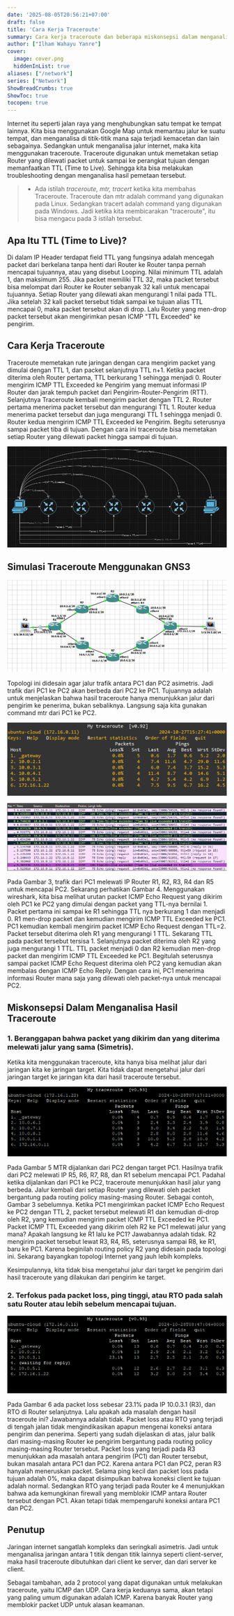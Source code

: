 ```yaml
---
date: '2025-08-05T20:56:21+07:00'
draft: false
title: 'Cara Kerja Traceroute'
summary: Cara kerja traceroute dan beberapa miskonsepsi dalam menganalisa hasil traceroute
author: ["Ilham Wahayu Yanre"]
cover:
  image: cover.png
  hiddenInList: true
aliases: ["/network"]
series: ["Network"]
ShowBreadCrumbs: true
ShowToc: true
tocopen: true
---
```


Internet itu seperti jalan raya yang menghubungkan satu tempat ke tempat lainnya. Kita bisa menggunakan Google Map untuk memantau jalur ke suatu tempat, dan menganalisa di titik-titik mana saja terjadi kemacetan dan lain sebagainya. Sedangkan untuk menganalisa jalur internet, maka kita menggunakan traceroute. Traceroute digunakan untuk memetakan setiap Router yang dilewati packet untuk sampai ke perangkat tujuan dengan memanfaatkan TTL (Time to Live). Sehingga kita bisa melakukan troubleshooting dengan menganalisa hasil pemetaan tersebut.

>- Ada istilah _traceroute, mtr, tracert_ ketika kita membahas Traceroute. Traceroute dan mtr adalah command yang digunakan pada Linux. Sedangkan tracert adalah command yang digunakan pada Windows. Jadi ketika kita membicarakan "traceroute", itu bisa mengacu pada 3 istilah tersebut.

## Apa Itu TTL (Time to Live)?

Di dalam IP Header terdapat field TTL yang fungsinya adalah mencegah packet dari berkelana tanpa henti dari Router ke Router tanpa pernah mencapai tujuannya, atau yang disebut Looping. Nilai minimum TTL adalah 1, dan maksimum 255. Jika packet memiliki TTL 32, maka packet tersebut bisa melompat dari Router ke Router sebanyak 32 kali untuk mencapai tujuannya. Setiap Router yang dilewati akan mengurangi 1 nilai pada TTL. Jika setelah 32 kali packet tersebut tidak sampai ke tujuan alias TTL mencapai 0, maka packet tersebut akan di drop. Lalu Router yang men-drop packet tersebut akan mengirimkan pesan ICMP "TTL Exceeded" ke pengirim.

## Cara Kerja Traceroute

Traceroute memetakan rute jaringan dengan cara mengirim packet yang dimulai dengan TTL 1, dan packet selanjutnya TTL n+1. Ketika packet diterima oleh Router pertama, TTL berkurang 1 sehingga menjadi 0. Router mengirim ICMP TTL Exceeded ke Pengirim yang memuat informasi IP Router dan jarak tempuh packet dari Pengirim-Router-Pengirim (RTT). Selanjutnya Traceroute kembali mengirim packet dengan TTL 2. Router pertama menerima packet tersebut dan mengurangi TTL 1. Router kedua menerima packet tersebut dan juga mengurangi TTL 1 sehingga menjadi 0. Router kedua mengirim ICMP TTL Exceeded ke Pengirim. Begitu seterusnya sampai packet tiba di tujuan. Dengan cara ini traceroute bisa memetakan setiap Router yang dilewati packet hingga sampai di tujuan.

[![Gambar 1. Cara Traceroute Menggunakan TTL](http-cara-kerja.png "Gambar 1. Cara Traceroute Menggunakan TTL")](http-cara-kerja.png)

## Simulasi Traceroute Menggunakan GNS3

[![Gambar 2. Topologi](http-topologi.png "Gambar 2. Topologi")](http-topologi.png)

Topologi ini didesain agar jalur trafik antara PC1 dan PC2 asimetris. Jadi trafik dari PC1 ke PC2 akan berbeda dari PC2 ke PC1. Tujuannya adalah untuk menjelaskan bahwa hasil traceroute hanya menunjukkan jalur dari pengirim ke penerima, bukan sebaliknya. Langsung saja kita gunakan command mtr dari PC1 ke PC2.

[![Gambar 3. Hasil Traceroute (MTR) PC1 ke PC2](http-pc1-pc2.png "Gambar 3. Hasil Traceroute (MTR) PC1 ke PC2")](http-pc1-pc2.png)

[![Gambar 4. Wireshark Saat Traceroute (MTR) PC1 ke PC2](http-wireshark.png "Gambar 4. Wireshark Saat Traceroute (MTR) PC1 ke PC2")](http-wireshark.png)

Pada Gambar 3, trafik dari PC1 melewati IP Router R1, R2, R3, R4 dan R5 untuk mencapai PC2. Sekarang perhatikan Gambar 4. Menggunakan wireshark, kita bisa melihat urutan packet ICMP Echo Request yang dikirim oleh PC1 ke PC2 yang dimulai dengan packet yang TTL-nya bernilai 1. Packet pertama ini sampai ke R1 sehingga TTL nya berkurang 1 dan menjadi 0. R1 men-drop packet dan kemudian mengirim ICMP TTL Exceeded ke PC1. PC1 kemudian kembali mengirim packet ICMP Echo Request dengan TTL=2. Packet tersebut diterima oleh R1 yang mengurangi 1 TTL. Sekarang TTL pada packet tersebut tersisa 1. Selanjutnya packet diterima oleh R2 yang juga mengurangi 1 TTL. TTL packet menjadi 0 dan R2 kemudian men-drop packet dan mengirim ICMP TTL Exceeded ke PC1. Begitulah seterusnya sampai packet ICMP Echo Request diterima oleh PC2 yang kemudian akan membalas dengan ICMP Echo Reply. Dengan cara ini, PC1 menerima informasi Router mana saja yang dilewati oleh packet-nya untuk mencapai PC2.

## Miskonsepsi Dalam Menganalisa Hasil Traceroute

### 1. Beranggapan bahwa packet yang dikirim dan yang diterima melewati jalur yang sama (Simetris).

Ketika kita menggunakan traceroute, kita hanya bisa melihat jalur dari jaringan kita ke jaringan target. Kita tidak dapat mengetahui jalur dari jaringan target ke jaringan kita dari hasil traceroute tersebut.

[![Gambar 5. Hasil Traceroute (MTR) PC2 ke PC1](http-pc2-pc1.png "Gambar 5. Hasil Traceroute (MTR) PC2 ke PC1")](http-pc2-pc1.png)

Pada Gambar 5 MTR dijalankan dari PC2 dengan target PC1. Hasilnya trafik dari PC2 melewati IP R5, R6, R7, R8, dan R1 sebelum mencapai PC1. Padahal ketika dijalankan dari PC1 ke PC2,  traceroute menunjukkan hasil jalur yang berbeda. Jalur kembali dari setiap Router yang dilewati oleh packet bergantung pada routing policy masing-masing Router. Sebagai contoh, Gambar 3 sebelumnya. Ketika PC1 mengirimkan packet ICMP Echo Request ke PC2 dengan TTL 2, packet tersebut melewati R1 dan kemudian di-drop oleh R2, yang kemudian mengirim packet ICMP TTL Exceeded ke PC1. Packet ICMP TTL Exceeded yang dikirim oleh R2 ke PC1 melewati jalur yang mana? Apakah langsung ke R1 lalu ke PC1? Jawabannya adalah tidak. R2 mengirim packet tersebut lewat R3, R4, R5, seterusnya sampai R8, ke R1, baru ke PC1. Karena beginilah routing policy R2 yang didesain pada topologi ini. Sekarang bayangkan topologi Internet yang jauh lebih kompleks.

Kesimpulannya, kita tidak bisa mengetahui jalur dari target ke pengirim dari hasil traceroute yang dilakukan dari pengirim ke target.

### 2. Terfokus pada packet loss, ping tinggi, atau RTO pada salah satu Router atau lebih sebelum mencapai tujuan.

[![Gambar 6. Packet Loss dan RTO Sebelum Mencapai Tujuan](http-pl_rto.png "Gambar 6. Packet Loss dan RTO Sebelum Mencapai Tujuan")](http-pl_rto.png)

Pada Gambar 6 ada packet loss sebesar 23.1% pada IP 10.0.3.1 (R3), dan RTO di Router selanjutnya. Lalu apakah ada masalah dengan hasil traceroute ini? Jawabannya adalah tidak. Packet loss atau RTO yang terjadi di tengah jalan tidak mengindikasikan apapun mengenai koneksi antara pengirim dan penerima. Seperti yang sudah dijelaskan di atas, jalur balik dari masing-masing Router ke pengirim bergantung pada routing policy masing-masing Router tersebut. Packet loss yang terjadi pada R3 menunjukkan ada masalah antara pengirim (PC1) dan Router tersebut, bukan masalah antara PC1 dan PC2. Karena antara PC1 dan PC2, peran R3 hanyalah meneruskan packet. Selama ping kecil dan packet loss pada tujuan adalah 0%, maka dapat disimpulkan bahwa koneksi client ke tujuan adalah normal. Sedangkan RTO yang terjadi pada Router ke 4 menunjukkan bahwa ada kemungkinan firewall yang memblokir ICMP antara Router tersebut dengan PC1. Akan tetapi tidak mempengaruhi koneksi antara PC1 dan PC2.

## Penutup

Jaringan internet sangatlah kompleks dan seringkali asimetris. Jadi untuk menganalisa jaringan antara 1 titik dengan titik lainnya seperti client-server, maka hasil traceroute dibutuhkan dari client ke server, dan dari server ke client.

Sebagai tambahan, ada 2 protocol yang dapat digunakan untuk melakukan traceroute, yaitu ICMP dan UDP. Cara kerja keduanya sama, akan tetapi yang paling umum digunakan adalah ICMP. Karena banyak Router yang memblokir packet UDP untuk alasan keamanan.